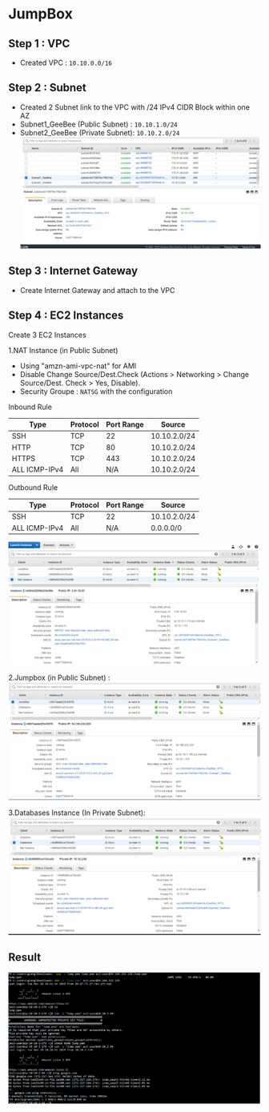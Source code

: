 # JumpBox
## Step 1 : VPC
- Created VPC : `10.10.0.0/16`
## Step 2 : Subnet
- Created 2 Subnet link to the VPC with /24 IPv4 CIDR Block within one AZ
- Subnet1_GeeBee (Public Subnet) : `10.10.1.0/24`
- Subnet2_GeeBee (Private Subnet): `10.10.2.0/24`
![Image of subnet](https://github.com/giangbinh238/AWS_Step_by_Step/blob/master/JumpBox/Image/Capture1.PNG)
## Step 3 : Internet Gateway
- Create Internet Gateway and attach to the VPC 
## Step 4 : EC2 Instances
Create 3 EC2 Instances

1.NAT Instance (in Public Subnet)
- Using "amzn-ami-vpc-nat" for AMI
- Disable Change Source/Dest.Check (Actions > Networking > Change Source/Dest. Check > Yes, Disable).
- Security Groupe : `NATSG` with the configuration 

Inbound Rule

|Type     | Protocol  | Port Range  | Source |
| ---------- |-----| -----|----------------------|
|SSH    |TCP | 22 | 10.10.2.0/24 |
|HTTP      | TCP | 80 | 10.10.2.0/24 |
|HTTPS      | TCP | 443 | 10.10.2.0/24 |
| ALL ICMP-IPv4	| All | N/A | 10.10.2.0/24 |

Outbound Rule 

|Type     | Protocol  | Port Range  | Source |
| ---------- |-----| -----|----------------------|
|SSH    |TCP | 22 | 10.10.2.0/24 |
| ALL ICMP-IPv4	| All | N/A | 0.0.0.0/0 |
  
![Image of NAT Instance](https://github.com/giangbinh238/AWS_Step_by_Step/blob/master/JumpBox/Image/Capture11.PNG)

2.Jumpbox (in Public Subnet) : 
![Image of Jumpbox](https://github.com/giangbinh238/AWS_Step_by_Step/blob/master/JumpBox/Image/Capture9.PNG)

3.Databases Instance (In Private Subnet):
![Image of Databases Instance](https://github.com/giangbinh238/AWS_Step_by_Step/blob/master/JumpBox/Image/Capture10.PNG)

## Result
![Image of ConnecttoEC2](https://github.com/giangbinh238/AWS_Step_by_Step/blob/master/JumpBox/Image/ConnectToEC2.PNG)
